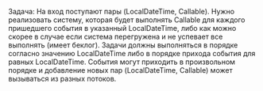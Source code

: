 Задача:
На вход поступают пары (LocalDateTime, Callable). Нужно реализовать систему, которая будет выполнять Callable
для каждого пришедшего события в указанный LocalDateTime, либо как можно скорее в случае если система перегружена
и не успевает все выполнять (имеет беклог). Задачи должны выполняться в порядке согласно значению LocalDateTime
либо в порядке прихода события для равных LocalDateTime. События могут приходить в произвольном порядке и
добавление новых пар (LocalDateTime, Callable) может вызываться из разных потоков.
